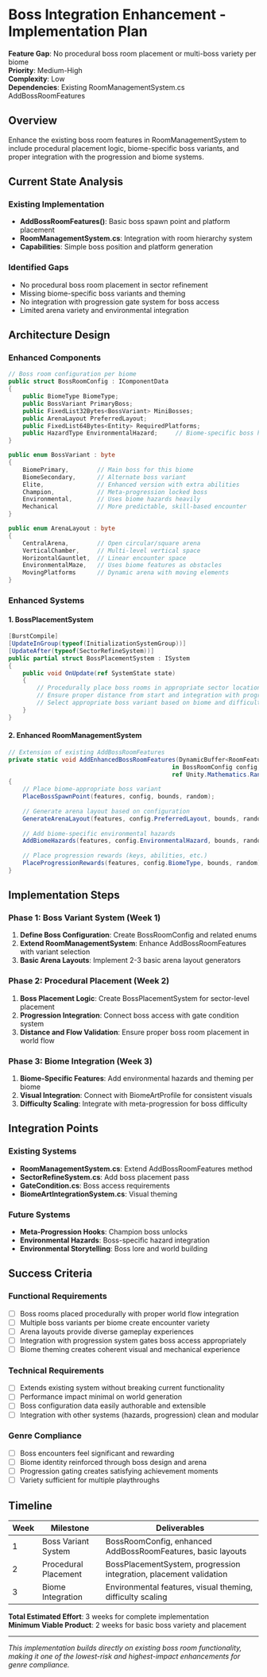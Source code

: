 # Boss Integration Enhancement - Implementation Plan

**Feature Gap**: No procedural boss room placement or multi-boss variety per biome  
**Priority**: Medium-High  
**Complexity**: Low  
**Dependencies**: Existing RoomManagementSystem.cs AddBossRoomFeatures

## Overview

Enhance the existing boss room features in RoomManagementSystem to include procedural placement logic, biome-specific boss variants, and proper integration with the progression and biome systems.

## Current State Analysis

### Existing Implementation
- **AddBossRoomFeatures()**: Basic boss spawn point and platform placement
- **RoomManagementSystem.cs**: Integration with room hierarchy system
- **Capabilities**: Simple boss position and platform generation

### Identified Gaps
- No procedural boss room placement in sector refinement
- Missing biome-specific boss variants and theming
- No integration with progression gate system for boss access
- Limited arena variety and environmental integration

## Architecture Design

### Enhanced Components

```csharp
// Boss room configuration per biome
public struct BossRoomConfig : IComponentData
{
    public BiomeType BiomeType;
    public BossVariant PrimaryBoss;
    public FixedList32Bytes<BossVariant> MiniBosses;
    public ArenaLayout PreferredLayout;
    public FixedList64Bytes<Entity> RequiredPlatforms;
    public HazardType EnvironmentalHazard;     // Biome-specific boss hazards
}

public enum BossVariant : byte
{
    BiomePrimary,        // Main boss for this biome
    BiomeSecondary,      // Alternate boss variant
    Elite,               // Enhanced version with extra abilities
    Champion,            // Meta-progression locked boss
    Environmental,       // Uses biome hazards heavily
    Mechanical           // More predictable, skill-based encounter
}

public enum ArenaLayout : byte
{
    CentralArena,        // Open circular/square arena
    VerticalChamber,     // Multi-level vertical space
    HorizontalGauntlet,  // Linear encounter space
    EnvironmentalMaze,   // Uses biome features as obstacles
    MovingPlatforms      // Dynamic arena with moving elements
}
```

### Enhanced Systems

#### 1. BossPlacementSystem
```csharp
[BurstCompile]
[UpdateInGroup(typeof(InitializationSystemGroup))]
[UpdateAfter(typeof(SectorRefineSystem))]
public partial struct BossPlacementSystem : ISystem
{
    public void OnUpdate(ref SystemState state)
    {
        // Procedurally place boss rooms in appropriate sector locations
        // Ensure proper distance from start and integration with progression
        // Select appropriate boss variant based on biome and difficulty
    }
}
```

#### 2. Enhanced RoomManagementSystem
```csharp
// Extension of existing AddBossRoomFeatures
private static void AddEnhancedBossRoomFeatures(DynamicBuffer<RoomFeatureElement> features, 
                                              in BossRoomConfig config, in RectInt bounds, 
                                              ref Unity.Mathematics.Random random)
{
    // Place biome-appropriate boss variant
    PlaceBossSpawnPoint(features, config, bounds, random);
    
    // Generate arena layout based on configuration
    GenerateArenaLayout(features, config.PreferredLayout, bounds, random);
    
    // Add biome-specific environmental hazards
    AddBiomeHazards(features, config.EnvironmentalHazard, bounds, random);
    
    // Place progression rewards (keys, abilities, etc.)
    PlaceProgressionRewards(features, config.BiomeType, bounds, random);
}
```

## Implementation Steps

### Phase 1: Boss Variant System (Week 1)
1. **Define Boss Configuration**: Create BossRoomConfig and related enums
2. **Extend RoomManagementSystem**: Enhance AddBossRoomFeatures with variant selection
3. **Basic Arena Layouts**: Implement 2-3 basic arena layout generators

### Phase 2: Procedural Placement (Week 2)
1. **Boss Placement Logic**: Create BossPlacementSystem for sector-level placement
2. **Progression Integration**: Connect boss access with gate condition system
3. **Distance and Flow Validation**: Ensure proper boss room placement in world flow

### Phase 3: Biome Integration (Week 3)
1. **Biome-Specific Features**: Add environmental hazards and theming per biome
2. **Visual Integration**: Connect with BiomeArtProfile for consistent visuals
3. **Difficulty Scaling**: Integrate with meta-progression for boss difficulty

## Integration Points

### Existing Systems
- **RoomManagementSystem.cs**: Extend AddBossRoomFeatures method
- **SectorRefineSystem.cs**: Add boss placement pass
- **GateCondition.cs**: Boss access requirements
- **BiomeArtIntegrationSystem.cs**: Visual theming

### Future Systems
- **Meta-Progression Hooks**: Champion boss unlocks
- **Environmental Hazards**: Boss-specific hazard integration
- **Environmental Storytelling**: Boss lore and world building

## Success Criteria

### Functional Requirements
- [ ] Boss rooms placed procedurally with proper world flow integration
- [ ] Multiple boss variants per biome create encounter variety
- [ ] Arena layouts provide diverse gameplay experiences
- [ ] Integration with progression system gates boss access appropriately
- [ ] Biome theming creates coherent visual and mechanical experience

### Technical Requirements
- [ ] Extends existing system without breaking current functionality
- [ ] Performance impact minimal on world generation
- [ ] Boss configuration data easily authorable and extensible
- [ ] Integration with other systems (hazards, progression) clean and modular

### Genre Compliance
- [ ] Boss encounters feel significant and rewarding
- [ ] Biome identity reinforced through boss design and arena
- [ ] Progression gating creates satisfying achievement moments
- [ ] Variety sufficient for multiple playthroughs

## Timeline

| Week | Milestone | Deliverables |
|------|-----------|--------------|
| 1    | Boss Variant System | BossRoomConfig, enhanced AddBossRoomFeatures, basic layouts |
| 2    | Procedural Placement | BossPlacementSystem, progression integration, placement validation |
| 3    | Biome Integration | Environmental features, visual theming, difficulty scaling |

**Total Estimated Effort**: 3 weeks for complete implementation  
**Minimum Viable Product**: 2 weeks for basic boss variety and placement

---

*This implementation builds directly on existing boss room functionality, making it one of the lowest-risk and highest-impact enhancements for genre compliance.*